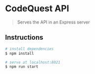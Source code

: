 # CodeQuest API

> Serves the API in an Express server

## Instructions

``` bash
# install dependencies
$ npm install

# serve at localhost:8021
$ npm run start
```